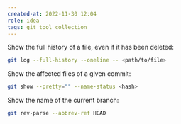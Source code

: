 ```yaml
---
created-at: 2022-11-30 12:04
role: idea
tags: git tool collection
---
```


Show the full history of a file, even if it has been deleted:
```sh
git log --full-history --oneline -- <path/to/file>
```

Show the affected files of a given commit:
```sh
git show --pretty="" --name-status <hash>
```

Show the name of the current branch:
```sh
git rev-parse --abbrev-ref HEAD
```


